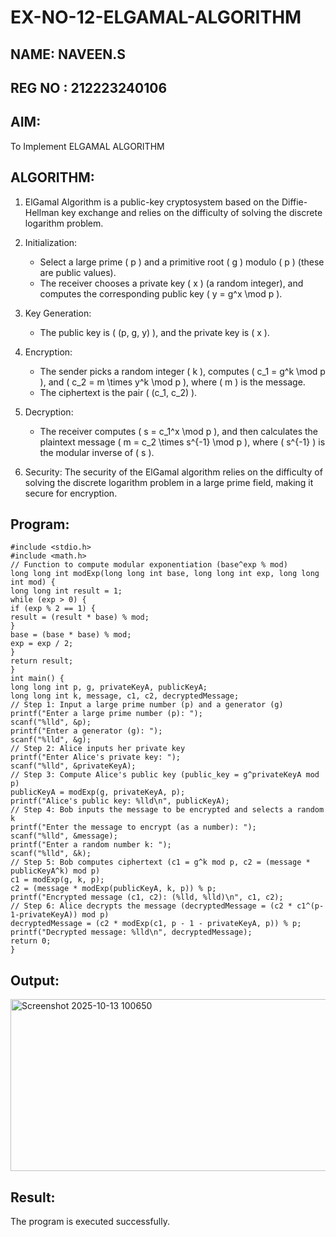 # EX-NO-12-ELGAMAL-ALGORITHM

## NAME: NAVEEN.S
## REG NO : 212223240106

## AIM:
To Implement ELGAMAL ALGORITHM

## ALGORITHM:

1. ElGamal Algorithm is a public-key cryptosystem based on the Diffie-Hellman key exchange and relies on the difficulty of solving the discrete logarithm problem.

2. Initialization:
   - Select a large prime \( p \) and a primitive root \( g \) modulo \( p \) (these are public values).
   - The receiver chooses a private key \( x \) (a random integer), and computes the corresponding public key \( y = g^x \mod p \).

3. Key Generation:
   - The public key is \( (p, g, y) \), and the private key is \( x \).

4. Encryption:
   - The sender picks a random integer \( k \), computes \( c_1 = g^k \mod p \), and \( c_2 = m \times y^k \mod p \), where \( m \) is the message.
   - The ciphertext is the pair \( (c_1, c_2) \).

5. Decryption:
   - The receiver computes \( s = c_1^x \mod p \), and then calculates the plaintext message \( m = c_2 \times s^{-1} \mod p \), where \( s^{-1} \) is the modular inverse of \( s \).

6. Security: The security of the ElGamal algorithm relies on the difficulty of solving the discrete logarithm problem in a large prime field, making it secure for encryption.

## Program:
```
#include <stdio.h>
#include <math.h>
// Function to compute modular exponentiation (base^exp % mod)
long long int modExp(long long int base, long long int exp, long long int mod) {
long long int result = 1;
while (exp > 0) {
if (exp % 2 == 1) {
result = (result * base) % mod;
}
base = (base * base) % mod;
exp = exp / 2;
}
return result;
}
int main() {
long long int p, g, privateKeyA, publicKeyA;
long long int k, message, c1, c2, decryptedMessage;
// Step 1: Input a large prime number (p) and a generator (g)
printf("Enter a large prime number (p): ");
scanf("%lld", &p);
printf("Enter a generator (g): ");
scanf("%lld", &g);
// Step 2: Alice inputs her private key
printf("Enter Alice's private key: ");
scanf("%lld", &privateKeyA);
// Step 3: Compute Alice's public key (public_key = g^privateKeyA mod p)
publicKeyA = modExp(g, privateKeyA, p);
printf("Alice's public key: %lld\n", publicKeyA);
// Step 4: Bob inputs the message to be encrypted and selects a random k
printf("Enter the message to encrypt (as a number): ");
scanf("%lld", &message);
printf("Enter a random number k: ");
scanf("%lld", &k);
// Step 5: Bob computes ciphertext (c1 = g^k mod p, c2 = (message * publicKeyA^k) mod p)
c1 = modExp(g, k, p);
c2 = (message * modExp(publicKeyA, k, p)) % p;
printf("Encrypted message (c1, c2): (%lld, %lld)\n", c1, c2);
// Step 6: Alice decrypts the message (decryptedMessage = (c2 * c1^(p-1-privateKeyA)) mod p)
decryptedMessage = (c2 * modExp(c1, p - 1 - privateKeyA, p)) % p;
printf("Decrypted message: %lld\n", decryptedMessage);
return 0;
}
```

## Output:

<img width="677" height="275" alt="Screenshot 2025-10-13 100650" src="https://github.com/user-attachments/assets/ed3207d9-f4a7-483d-89eb-fc5c82ad0476" />


## Result:
The program is executed successfully.
